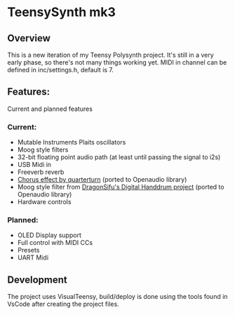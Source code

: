 # TeensySynth mk3

## Overview
This is a new iteration of my Teensy Polysynth project.
It's still in a very early phase, so there's not many things working yet.
MIDI in channel can be defined in inc/settings.h, default is 7.

## Features:
Current and planned features

### Current:
* Mutable Instruments Plaits oscillators 
* Moog style filters
* 32-bit floating point audio path (at least until passing the signal to i2s)
* USB Midi in
* Freeverb reverb
* [Chorus effect by quarterturn](https://github.com/quarterturn/teensy3-ensemble-chorus) (ported to Openaudio library)
* Moog style filter from [DragonSifu's Digital Handdrum project](https://github.com/DragonSifu/Digital-Handdrum) (ported to Openaudio library)
* Hardware controls

### Planned:
* OLED Display support
* Full control with MIDI CCs
* Presets
* UART Midi

## Development
The project uses VisualTeensy, build/deploy is done using the tools found in VsCode after creating the project files.